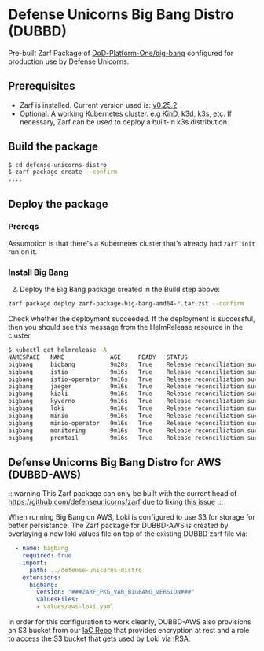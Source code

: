 # Defense Unicorns Big Bang Distro (DUBBD)

Pre-built Zarf Package of [DoD-Platform-One/big-bang](https://github.com/DoD-Platform-One/big-bang) configured for production use by Defense Unicorns.

## Prerequisites
- Zarf is installed. Current version used is: [v0.25.2](https://github.com/defenseunicorns/zarf/releases/tag/v0.25.2)
- Optional: A working Kubernetes cluster. e.g KinD, k3d, k3s, etc. If necessary, Zarf can be used to deploy a built-in k3s distribution.

## Build the package

```bash
$ cd defense-unicorns-distro
$ zarf package create --confirm
....
```

## Deploy the package

### Prereqs

Assumption is that there's a Kubernetes cluster that's already had `zarf init` run on it.

### Install Big Bang

2. Deploy the Big Bang package created in the Build step above:

```bash
zarf package deploy zarf-package-big-bang-amd64-*.tar.zst --confirm
```

Check whether the deployment succeeded. If the deployment is successful, then you should see this message from the HelmRelease resource in the cluster.

``` bash
$ kubectl get helmrelease -A
NAMESPACE   NAME             AGE     READY   STATUS
bigbang     bigbang          9m28s   True    Release reconciliation succeeded
bigbang     istio            9m16s   True    Release reconciliation succeeded
bigbang     istio-operator   9m16s   True    Release reconciliation succeeded
bigbang     jaeger           9m16s   True    Release reconciliation succeeded
bigbang     kiali            9m16s   True    Release reconciliation succeeded
bigbang     kyverno          9m16s   True    Release reconciliation succeeded
bigbang     loki             9m16s   True    Release reconciliation succeeded
bigbang     minio            9m16s   True    Release reconciliation succeeded
bigbang     minio-operator   9m16s   True    Release reconciliation succeeded
bigbang     monitoring       9m16s   True    Release reconciliation succeeded
bigbang     promtail         9m16s   True    Release reconciliation succeeded
```


## Defense Unicorns Big Bang Distro for AWS (DUBBD-AWS)

:::warning
This Zarf package can only be built with the current head of https://github.com/defenseunicorns/zarf due to fixing [this issue](https://github.com/defenseunicorns/zarf/pull/1477)
:::


When running Big Bang on AWS, Loki is configured to use S3 for storage for better persistance.  The Zarf package for DUBBD-AWS is created by overlaying a new loki values file on top of the existing DUBBD zarf file via:

```yaml
  - name: bigbang
    required: true
    import:
      path: ../defense-unicorns-distro
    extensions:
      bigbang:
        version: "###ZARF_PKG_VAR_BIGBANG_VERSION###"
        valuesFiles:
        - values/aws-loki.yaml
```

In order for this configuration to work cleanly, DUBBD-AWS also provisions an S3 bucket from our [IaC Repo](https://github.com/defenseunicorns/iac/tree/main/modules/s3-irsa) that provides encryption at rest and a role to access the S3 bucket that gets used by Loki via [IRSA](https://docs.aws.amazon.com/eks/latest/userguide/iam-roles-for-service-accounts.html).
